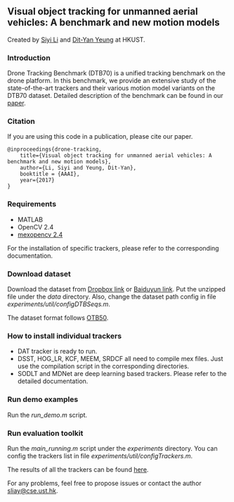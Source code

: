 ## Visual object tracking for unmanned aerial vehicles: A benchmark and new motion models

Created by [Siyi Li](http://lisiyi.me) and [Dit-Yan Yeung](http://home.cse.ust.hk/~dyyeung) at HKUST.

### Introduction
Drone Tracking Benchmark (DTB70) is a unified tracking benchmark on the drone platform. 
In this benchmark, we provide an extensive study of the state-of-the-art trackers and their various motion model variants on the DTB70 dataset.
Detailed description of the benchmark can be found in our [paper](http://lisiyi.me/paper/AAAI17_UAV.pdf).

### Citation
If you are using this code in a publication, please cite our paper.

    @inproceedings{drone-tracking,
	    title={Visual object tracking for unmanned aerial vehicles: A benchmark and new motion models},
	    author={Li, Siyi and Yeung, Dit-Yan},
	    booktitle = {AAAI},
	    year={2017}
    }
    
### Requirements
* MATLAB
* OpenCV 2.4
* [mexopencv 2.4](https://github.com/kyamagu/mexopencv/tree/v2.4)

For the installation of specific trackers, please refer to the corresponding documentation.

### Download dataset
Download the dataset from [Dropbox link](https://www.dropbox.com/s/s1fj99s2six4lrs/DTB70.tar.gz?dl=0) or [Baiduyun link](https://pan.baidu.com/s/1SftGHD7SyIFyBXExHbbYAQ).
Put the unzipped file under the *data* directory.
Also, change the dataset path config in file *experiments/util/configDTBSeqs.m*.

The dataset format follows [OTB50](http://cvlab.hanyang.ac.kr/tracker_benchmark/index.html).

### How to install individual trackers
* DAT tracker is ready to run.
* DSST, HOG_LR, KCF, MEEM, SRDCF all need to compile mex files. Just use the compilation script in the corresponding directories.
* SODLT and MDNet are deep learning based trackers. Please refer to the detailed documentation.

### Run demo examples
Run the *run_demo.m* script.

### Run evaluation toolkit
Run the *main_running.m* script under the *experiments* directory. You can config the trackers list in file *experiments/util/configTrackers.m*.

The results of all the trackers can be found [here](https://www.dropbox.com/s/2cdzf51rxvbg6a1/results_OPE.zip?dl=0).

For any problems, feel free to propose issues or contact the author sliay@cse.ust.hk.
